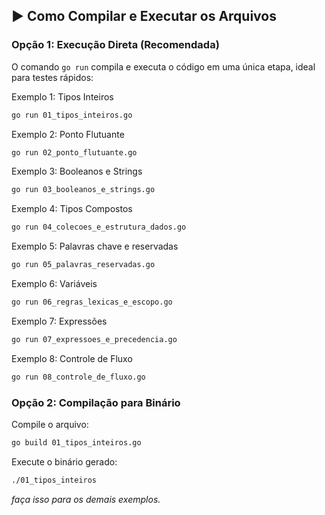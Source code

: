 ## ▶️ Como Compilar e Executar os Arquivos

### Opção 1: Execução Direta (Recomendada)

O comando `go run` compila e executa o código em uma única etapa, ideal para testes rápidos:

Exemplo 1: Tipos Inteiros
```bash
go run 01_tipos_inteiros.go

```
Exemplo 2: Ponto Flutuante
```bash
go run 02_ponto_flutuante.go
```
Exemplo 3: Booleanos e Strings
```bash
go run 03_booleanos_e_strings.go 
```

Exemplo 4: Tipos Compostos
```bash
go run 04_colecoes_e_estrutura_dados.go
```

Exemplo 5: Palavras chave e reservadas
```bash
go run 05_palavras_reservadas.go
```

Exemplo 6: Variáveis
```bash
go run 06_regras_lexicas_e_escopo.go
```

Exemplo 7: Expressões
```bash
go run 07_expressoes_e_precedencia.go
```

Exemplo 8: Controle de Fluxo
```bash
go run 08_controle_de_fluxo.go
```

### Opção 2: Compilação para Binário

Compile o arquivo:

```bash
go build 01_tipos_inteiros.go
```

Execute o binário gerado:
```bash
./01_tipos_inteiros
```

_faça isso para os demais exemplos._
